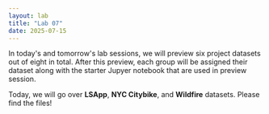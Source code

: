 ```yaml
---
layout: lab
title: "Lab 07"
date: 2025-07-15
---
```

In today's and tomorrow's lab sessions, we will preview six project datasets out of eight in total. After this preview, each group will be assigned their dataset along with the starter Jupyer notebook that are used in preview session.

Today, we will go over **LSApp**, **NYC Citybike**, and **Wildfire** datasets. Please find the files!
